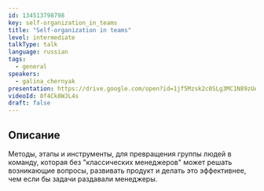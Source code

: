 ```yaml
---
id: 134513798798
key: self-organization_in_teams
title: "Self-organization in teams"
level: intermediate
talkType: talk
language: russian
tags:
  - general
speakers:
  - galina_chernyak
presentation: https://drive.google.com/open?id=1jf5Mzsk2c0SLg3MC1N89zUARkc_a9Mlt
videoId: 8f4Ck8WJL4s
draft: false
---
```


## Описание

Методы, этапы и инструменты, для превращения группы людей в команду, которая без "классических менеджеров" может решать возникающие вопросы, развивать продукт и делать это эффективнее, чем если бы задачи раздавали менеджеры.
